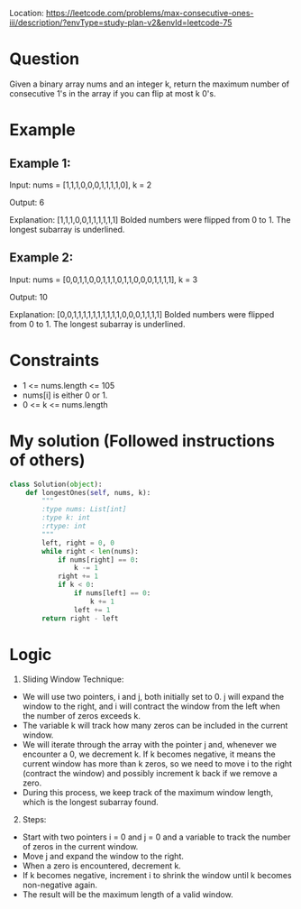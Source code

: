 Location: https://leetcode.com/problems/max-consecutive-ones-iii/description/?envType=study-plan-v2&envId=leetcode-75

# Question
Given a binary array nums and an integer k, return the maximum number of consecutive 1's in the array if you can flip at most k 0's.

# Example
## Example 1:

Input: nums = [1,1,1,0,0,0,1,1,1,1,0], k = 2

Output: 6

Explanation: [1,1,1,0,0,1,1,1,1,1,1] Bolded numbers were flipped from 0 to 1. The longest subarray is underlined.


## Example 2:

Input: nums = [0,0,1,1,0,0,1,1,1,0,1,1,0,0,0,1,1,1,1], k = 3

Output: 10

Explanation: [0,0,1,1,1,1,1,1,1,1,1,1,0,0,0,1,1,1,1]
Bolded numbers were flipped from 0 to 1. The longest subarray is underlined.
 
# Constraints
- 1 <= nums.length <= 105
- nums[i] is either 0 or 1.
- 0 <= k <= nums.length

# My solution (Followed instructions of others)
```python
class Solution(object):
    def longestOnes(self, nums, k):
        """
        :type nums: List[int]
        :type k: int
        :rtype: int
        """
        left, right = 0, 0
        while right < len(nums):
            if nums[right] == 0:
                k -= 1
            right += 1
            if k < 0:
                if nums[left] == 0:
                    k += 1
                left += 1
        return right - left
```
# Logic
1. Sliding Window Technique:
- We will use two pointers, i and j, both initially set to 0. j will expand the window to the right, and i will contract the window from the left when the number of zeros exceeds k.
- The variable k will track how many zeros can be included in the current window.
- We will iterate through the array with the pointer j and, whenever we encounter a 0, we decrement k. If k becomes negative, it means the current window has more than k zeros, so we need to move i to the right (contract the window) and possibly increment k back if we remove a zero.
- During this process, we keep track of the maximum window length, which is the longest subarray found.

2. Steps:
- Start with two pointers i = 0 and j = 0 and a variable to track the number of zeros in the current window.
- Move j and expand the window to the right.
- When a zero is encountered, decrement k.
- If k becomes negative, increment i to shrink the window until k becomes non-negative again.
- The result will be the maximum length of a valid window.

